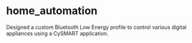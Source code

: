 # home_automation
Designed a custom Bluetooth Low Energy profile to control various digital appliances using a CySMART application.

